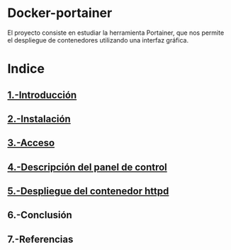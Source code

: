 # Docker-portainer
El proyecto consiste en estudiar la herramienta Portainer, que nos permite el despliegue de contenedores utilizando una interfaz gráfica.
# Indice
## [1.-Introducción](https://github.com/crisog20/docker-portainer/blob/main/1.-Introducción.md)
## [2.-Instalación](https://github.com/crisog20/docker-portainer/blob/main/2.-Instalación.md)
## [3.-Acceso](https://github.com/crisog20/docker-portainer/blob/main/3.-Acceso.md)
## [4.-Descripción del panel de control](https://github.com/crisog20/docker-portainer/blob/main/4.-Descripción%20del%20panel%20de%20control.md)
## [5.-Despliegue del contenedor httpd](https://github.com/crisog20/docker-portainer/blob/main/5.-Despliegue%20del%20contenedor%20httpd.md)
## 6.-Conclusión
## 7.-Referencias
